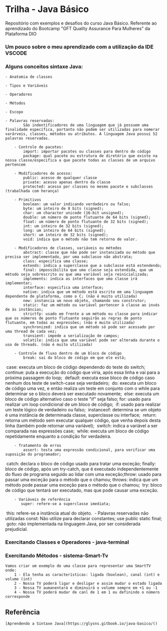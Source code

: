 # Trilha - Java Básico
Repositório com exemplos e desafios do curso Java Básico. Referente ao aprendizado do Bootcamp "GFT Quality Assurance Para Mulheres" da Plataforma DIO


### Um pouco sobre o meu aprendizado com a utilização da IDE VSCODE
### Alguns conceitos sintaxe Java:
    - Anatomia de classes
    
    - Tipos e Variáveis
    
    - Operadores

    - Métodos

    - Escopo

    - Palavras reservadas:
            São indentificadores de uma linguagem que já possuem uma finalidade específica, portanto não podem ser utilizadas para nomerar varárveis, classes, métodos ou atributos. A linguagem Java possui 52 palavras reservadas.
        
        - Controle de pacotes:
            import: importar pacotes ou classes para dentro do código
            package: qual pacote ou estrutura de diretório que existe na nossa classe/especifica a que pacote todas as classes de um arquivo pertencem

        - Modificadores de acesso:
            public: acesso de qualquer classe
            private: acesso apenas dentro da classe
            protected: acesso por classes no mesmo pacote e subclasses (trabalhada com herança)  

        - Primitivos
            boolean: um valor indicando verdadeiro ou falso;
            byte: um inteiro de 8 bits (signed);
            char: um character unicode (16-bit unsigned);
            double: um número de ponto flutuante de 64 bits (signed);
            float: um número de ponto flutuante de 32 bits (signed);
            int: um inteiro de 32 bits (signed);
            long: um inteiro de 64 bits (signed);
            short: um inteiro de 32 bits (signed);                                                        
            void: indica que o método não tem retorno de valor.

        - Modificadores de classes, variáveis ou métodos
            abstract: classe que não pode ser instanciada ou método que precisa ser implementado, por uma subclasse não abstrata;
            class: especifica uma classe;
            extends: indica a superclasse que a subclasse está estendendo;
            final: impossibilita que uma classe seja estendida, que um método seja sobrescrito ou que uma variável seja reinicializada;
            implements: indica as interfaces que uma classe irá implementar;
            interface: especifica uma interface;
            native: indica que um método está escrito em uma linguagem dependente de plataforma, como o C; (não é muito utilizada) 
            new: instancia um novo objeto, chamando seu construtor;
            static: faz um método ou variável pertencer à classe ao invés de às instâncias;
            strictfp: usado em frente a um método ou classe para indicar que os números de ponto flutuante seguirão as regras de ponto flutuante, em todas as expressões; (não é muito utilizada) 
            synchronized: indica que um método só pode ser acessado por uma thread de cada vez;
            transient: impede a serialização de campos;
            volatile: indica que uma variável pode ser alterada durante o uso de threads. (não é muito utilizada)     

        - Controle de fluxo dentro de um bloco de código
            break: sai do bloco de código em que ele está;
​            case: executa um bloco de código dependendo do teste do switch;
​	         continue: pula a execução do código que viria, após essa linha e vai para a próxima passagem do loop;
​	         default: executa esse bloco de código caso nenhum dos teste de switch-case seja verdadeiro;
​	         do: executa um bloco de código uma vez, e então realiza um teste em conjunto com o while para determinar se o bloco deverá ser executado novamente;
​	         else: executa um bloco de código alternativo caso o teste "if" seja falso;
​	         for: usado para realizar um loop condicional de um bloco de código;
​	         if: usado para realizar um teste lógico de verdadeiro ou falso;
​	         instanceof: determina se um objeto é uma instância de determinada classe, superclasse ou interface;
​	         return: retorna um método sem executar qualquer código, que venha depois desta linha (também pode retornar uma variável);
​	         switch: indica a variável a ser comparada nas expressões case;
​	         while: executa um bloco de código repetidamente enquanto a condição for verdadeira.

        - Tratamento de erros
            assert: testa uma expressão condicional, para verificar uma suposição do programador;
​	         catch: declara o bloco de código usado para tratar uma exceção;
​	         finally: bloco de código, após um try-catch, que é executado independentemente do fluxo de programa seguido ao lidar com uma exceção;
​	         throw: usado para passar uma exceção para o método que o chamou;
​	         throws: indica que um método pode passar uma exceção para o método que o chamou;
​	         try: bloco de código que tentará ser executado, mas que pode causar uma exceção.

        - Variáveis de referência
           super: refere-se a superclasse imediata;
​	        this: refere-se a instância atual do objeto.
​
        - Palavras reservadas não utilizadas
	        const: Não utilize para declarar constantes; use public static final;
​	         goto: não implementada na linguagem Java, por ser considerada prejudicial.

### Exercitando Classes e Operadores - java-terminal

### Exercitando Métodos - sistema-Smart-Tv
    Vamos criar um exemplo de uma classe para representar uma SmartTV onde:
        1 - Ela tenha as características: ligada (boolean), canal (int) e volume (int)
        2 - Nossa TV poderá ligar e desligar e assim mudar o estado ligada
        3 - Nossa TV aumanentará e diminuirá o volume sempre em +1 ou -1
        4 - Nossa TV poderá mudar de canl de 1 em 1 ou definindo o número corresponde


## Referência
    [Aprendendo a Sintaxe Java](https://glysns.gitbook.io/java-basico/()        
